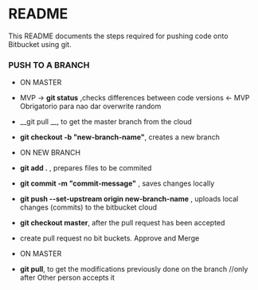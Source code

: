 # README #

This README documents the steps required for pushing code onto Bitbucket using git.

### PUSH TO A BRANCH ### 

* ON MASTER 
* MVP -> __git status__ ,checks differences between code versions <- MVP Obrigatorio para nao dar overwrite random
* __git pull
 __, to get the master branch from the cloud
* __git checkout -b "new-branch-name"__, creates a new branch

* ON NEW BRANCH
* __git add .__ , prepares files to be commited
* __git commit -m "commit-message"__ , saves changes locally
* __git push --set-upstream origin new-branch-name__ , uploads local changes (commits) to the bitbucket cloud
* __git checkout master__, after the pull request has been accepted

* create pull request no bit buckets. Approve and Merge

* ON MASTER
* __git pull__, to get the modifications previously done on the branch //only after Other person accepts it